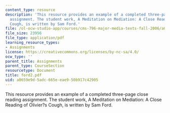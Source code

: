 ```yaml
---
content_type: resource
description: 'This resource provides an example of a completed three-page close reading
  assignment. The student work, A Meditation on Mediation: A Close Reading of Olivier?s
  Cough, is written by Sam Ford.'
file: /ol-ocw-studio-app/courses/cms-796-major-media-texts-fall-2006/a0659e9d5adc665eeae950b917c42905_ford2.pdf
file_size: 23956
file_type: application/pdf
learning_resource_types:
- Assignments
license: https://creativecommons.org/licenses/by-nc-sa/4.0/
ocw_type: ''
parent_title: Assignments
parent_type: CourseSection
resourcetype: Document
title: ford2.pdf
uid: a0659e9d-5adc-665e-eae9-50b917c42905
---
```

This resource provides an example of a completed three-page close reading assignment. The student work, A Meditation on Mediation: A Close Reading of Olivier?s Cough, is written by Sam Ford.